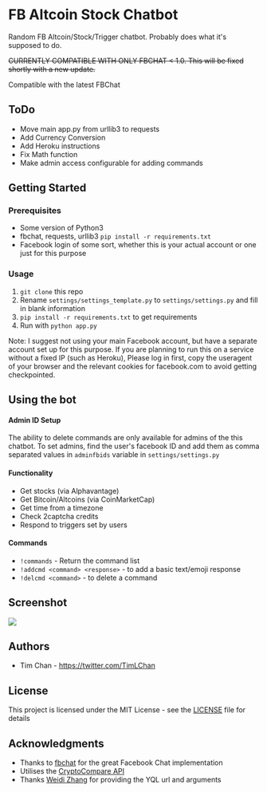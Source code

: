 # FB Altcoin Stock Chatbot
Random FB Altcoin/Stock/Trigger chatbot. Probably does what it's supposed to do.

~~CURRENTLY COMPATIBLE WITH ONLY FBCHAT < 1.0. This will be fixed shortly with a new update.~~

Compatible with the latest FBChat

## ToDo
- Move main app.py from urllib3 to requests
- Add Currency Conversion
- Add Heroku instructions
- Fix Math function
- Make admin access configurable for adding commands


## Getting Started
### Prerequisites

* Some version of Python3
* fbchat, requests, urllib3 `pip install -r requirements.txt`
* Facebook login of some sort, whether this is your actual account or one just for this purpose

### Usage
1. `git clone` this repo
2. Rename `settings/settings_template.py` to `settings/settings.py` and fill in blank information
3. `pip install -r requirements.txt` to get requirements
4. Run with `python app.py`


Note: I suggest not using your main Facebook account, but have a separate account set up for this purpose. If you are planning to run this on a service without a fixed IP (such as Heroku), Please log in first, copy the useragent of your browser and the relevant cookies for facebook.com to avoid getting checkpointed.



## Using the bot

#### Admin ID Setup
The ability to delete commands are only available for admins of the this chatbot. To set admins, find the user's facebook ID and add them as comma separated values in `adminfbids` variable in `settings/settings.py`


#### Functionality
* Get stocks (via Alphavantage)
* Get Bitcoin/Altcoins (via CoinMarketCap)
* Get time from a timezone
* Check 2captcha credits
* Respond to triggers set by users


#### Commands
* `!commands` - Return the command list
* `!addcmd <command> <response>` - to add a basic text/emoji response
* `!delcmd <command>` - to delete a command

## Screenshot
![](http://i.imgur.com/T0YVCQn.png)


## Authors

* Tim Chan - https://twitter.com/TimLChan


## License

This project is licensed under the MIT License - see the [LICENSE](LICENSE) file for details

## Acknowledgments

* Thanks to [fbchat](https://github.com/carpedm20/fbchat) for the great Facebook Chat implementation
* Utilises the [CryptoCompare API](https://www.cryptocompare.com/api/)
* Thanks [Weidi Zhang](https://github.com/weidizhang/) for providing the YQL url and arguments
